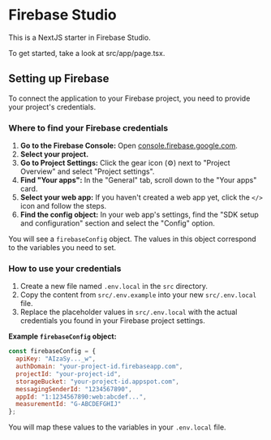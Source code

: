 # Firebase Studio

This is a NextJS starter in Firebase Studio.

To get started, take a look at src/app/page.tsx.

## Setting up Firebase

To connect the application to your Firebase project, you need to provide your project's credentials.

### Where to find your Firebase credentials

1.  **Go to the Firebase Console:** Open [console.firebase.google.com](https://console.firebase.google.com).
2.  **Select your project.**
3.  **Go to Project Settings:** Click the gear icon (⚙️) next to "Project Overview" and select "Project settings".
4.  **Find "Your apps":** In the "General" tab, scroll down to the "Your apps" card.
5.  **Select your web app:** If you haven't created a web app yet, click the `</>` icon and follow the steps.
6.  **Find the config object:** In your web app's settings, find the "SDK setup and configuration" section and select the "Config" option.

You will see a `firebaseConfig` object. The values in this object correspond to the variables you need to set.

### How to use your credentials

1.  Create a new file named `.env.local` in the `src` directory.
2.  Copy the content from `src/.env.example` into your new `src/.env.local` file.
3.  Replace the placeholder values in `src/.env.local` with the actual credentials you found in your Firebase project settings.

**Example `firebaseConfig` object:**
```javascript
const firebaseConfig = {
  apiKey: "AIzaSy..._w",
  authDomain: "your-project-id.firebaseapp.com",
  projectId: "your-project-id",
  storageBucket: "your-project-id.appspot.com",
  messagingSenderId: "1234567890",
  appId: "1:1234567890:web:abcdef...",
  measurementId: "G-ABCDEFGHIJ"
};
```

You will map these values to the variables in your `.env.local` file.
